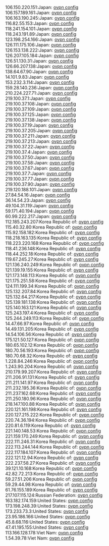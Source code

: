 106.150.220.151:Japan: [ovpn config](vpn/106_150_220_151.ovpn)  
106.157.189.161:Japan: [ovpn config](vpn/106_157_189_161.ovpn)  
106.163.190.245:Japan: [ovpn config](vpn/106_163_190_245.ovpn)  
116.82.55.153:Japan: [ovpn config](vpn/116_82_55_153.ovpn)  
118.241.154.101:Japan: [ovpn config](vpn/118_241_154_101.ovpn)  
118.243.191.89:Japan: [ovpn config](vpn/118_243_191_89.ovpn)  
123.198.254.166:Japan: [ovpn config](vpn/123_198_254_166.ovpn)  
126.111.175.106:Japan: [ovpn config](vpn/126_111_175_106.ovpn)  
126.153.138.222:Japan: [ovpn config](vpn/126_153_138_222.ovpn)  
126.207.105.184:Japan: [ovpn config](vpn/126_207_105_184.ovpn)  
126.51.130.31:Japan: [ovpn config](vpn/126_51_130_31.ovpn)  
126.66.207.138:Japan: [ovpn config](vpn/126_66_207_138.ovpn)  
138.64.67.90:Japan: [ovpn config](vpn/138_64_67_90.ovpn)  
14.101.9.83:Japan: [ovpn config](vpn/14_101_9_83.ovpn)  
153.232.3.114:Japan: [ovpn config](vpn/153_232_3_114.ovpn)  
159.28.140.236:Japan: [ovpn config](vpn/159_28_140_236.ovpn)  
210.224.227.71:Japan: [ovpn config](vpn/210_224_227_71.ovpn)  
219.100.37.1:Japan: [ovpn config](vpn/219_100_37_1.ovpn)  
219.100.37.108:Japan: [ovpn config](vpn/219_100_37_108.ovpn)  
219.100.37.109:Japan: [ovpn config](vpn/219_100_37_109.ovpn)  
219.100.37.125:Japan: [ovpn config](vpn/219_100_37_125.ovpn)  
219.100.37.138:Japan: [ovpn config](vpn/219_100_37_138.ovpn)  
219.100.37.19:Japan: [ovpn config](vpn/219_100_37_19.ovpn)  
219.100.37.205:Japan: [ovpn config](vpn/219_100_37_205.ovpn)  
219.100.37.211:Japan: [ovpn config](vpn/219_100_37_211.ovpn)  
219.100.37.213:Japan: [ovpn config](vpn/219_100_37_213.ovpn)  
219.100.37.22:Japan: [ovpn config](vpn/219_100_37_22.ovpn)  
219.100.37.4:Japan: [ovpn config](vpn/219_100_37_4.ovpn)  
219.100.37.50:Japan: [ovpn config](vpn/219_100_37_50.ovpn)  
219.100.37.58:Japan: [ovpn config](vpn/219_100_37_58.ovpn)  
219.100.37.67:Japan: [ovpn config](vpn/219_100_37_67.ovpn)  
219.100.37.7:Japan: [ovpn config](vpn/219_100_37_7.ovpn)  
219.100.37.77:Japan: [ovpn config](vpn/219_100_37_77.ovpn)  
219.100.37.90:Japan: [ovpn config](vpn/219_100_37_90.ovpn)  
219.120.188.101:Japan: [ovpn config](vpn/219_120_188_101.ovpn)  
27.84.54.16:Japan: [ovpn config](vpn/27_84_54_16.ovpn)  
36.14.54.23:Japan: [ovpn config](vpn/36_14_54_23.ovpn)  
49.104.31.119:Japan: [ovpn config](vpn/49_104_31_119.ovpn)  
59.171.40.194:Japan: [ovpn config](vpn/59_171_40_194.ovpn)  
60.99.222.217:Japan: [ovpn config](vpn/60_99_222_217.ovpn)  
112.185.243.207:Korea Republic of: [ovpn config](vpn/112_185_243_207.ovpn)  
115.40.32.80:Korea Republic of: [ovpn config](vpn/115_40_32_80.ovpn)  
115.92.158.182:Korea Republic of: [ovpn config](vpn/115_92_158_182.ovpn)  
118.218.163.135:Korea Republic of: [ovpn config](vpn/118_218_163_135.ovpn)  
118.223.220.168:Korea Republic of: [ovpn config](vpn/118_223_220_168.ovpn)  
118.41.236.148:Korea Republic of: [ovpn config](vpn/118_41_236_148.ovpn)  
118.44.252.18:Korea Republic of: [ovpn config](vpn/118_44_252_18.ovpn)  
119.67.245.27:Korea Republic of: [ovpn config](vpn/119_67_245_27.ovpn)  
121.136.240.249:Korea Republic of: [ovpn config](vpn/121_136_240_249.ovpn)  
121.139.19.155:Korea Republic of: [ovpn config](vpn/121_139_19_155.ovpn)  
121.173.148.113:Korea Republic of: [ovpn config](vpn/121_173_148_113.ovpn)  
121.175.251.58:Korea Republic of: [ovpn config](vpn/121_175_251_58.ovpn)  
124.111.199.34:Korea Republic of: [ovpn config](vpn/124_111_199_34.ovpn)  
125.132.207.84:Korea Republic of: [ovpn config](vpn/125_132_207_84.ovpn)  
125.132.64.217:Korea Republic of: [ovpn config](vpn/125_132_64_217.ovpn)  
125.139.181.138:Korea Republic of: [ovpn config](vpn/125_139_181_138.ovpn)  
125.140.163.121:Korea Republic of: [ovpn config](vpn/125_140_163_121.ovpn)  
125.243.197.4:Korea Republic of: [ovpn config](vpn/125_243_197_4.ovpn)  
125.244.249.113:Korea Republic of: [ovpn config](vpn/125_244_249_113.ovpn)  
14.47.66.97:Korea Republic of: [ovpn config](vpn/14_47_66_97.ovpn)  
14.49.131.205:Korea Republic of: [ovpn config](vpn/14_49_131_205.ovpn)  
14.54.106.56:Korea Republic of: [ovpn config](vpn/14_54_106_56.ovpn)  
175.121.50.127:Korea Republic of: [ovpn config](vpn/175_121_50_127.ovpn)  
180.65.102.12:Korea Republic of: [ovpn config](vpn/180_65_102_12.ovpn)  
180.70.56.193:Korea Republic of: [ovpn config](vpn/180_70_56_193.ovpn)  
180.70.68.32:Korea Republic of: [ovpn config](vpn/180_70_68_32.ovpn)  
1.228.84.246:Korea Republic of: [ovpn config](vpn/1_228_84_246.ovpn)  
1.243.90.204:Korea Republic of: [ovpn config](vpn/1_243_90_204.ovpn)  
210.179.99.207:Korea Republic of: [ovpn config](vpn/210_179_99_207.ovpn)  
211.206.91.131:Korea Republic of: [ovpn config](vpn/211_206_91_131.ovpn)  
211.211.141.97:Korea Republic of: [ovpn config](vpn/211_211_141_97.ovpn)  
211.232.195.36:Korea Republic of: [ovpn config](vpn/211_232_195_36.ovpn)  
211.237.162.68:Korea Republic of: [ovpn config](vpn/211_237_162_68.ovpn)  
211.250.180.96:Korea Republic of: [ovpn config](vpn/211_250_180_96.ovpn)  
218.147.100.88:Korea Republic of: [ovpn config](vpn/218_147_100_88.ovpn)  
220.121.161.198:Korea Republic of: [ovpn config](vpn/220_121_161_198.ovpn)  
220.127.215.222:Korea Republic of: [ovpn config](vpn/220_127_215_222.ovpn)  
220.74.36.194:Korea Republic of: [ovpn config](vpn/220_74_36_194.ovpn)  
220.81.6.119:Korea Republic of: [ovpn config](vpn/220_81_6_119.ovpn)  
221.140.148.53:Korea Republic of: [ovpn config](vpn/221_140_148_53.ovpn)  
221.159.170.249:Korea Republic of: [ovpn config](vpn/221_159_170_249.ovpn)  
222.111.246.31:Korea Republic of: [ovpn config](vpn/222_111_246_31.ovpn)  
222.113.244.144:Korea Republic of: [ovpn config](vpn/222_113_244_144.ovpn)  
222.117.184.107:Korea Republic of: [ovpn config](vpn/222_117_184_107.ovpn)  
222.121.12.94:Korea Republic of: [ovpn config](vpn/222_121_12_94.ovpn)  
222.237.58.27:Korea Republic of: [ovpn config](vpn/222_237_58_27.ovpn)  
39.121.10.168:Korea Republic of: [ovpn config](vpn/39_121_10_168.ovpn)  
42.82.72.213:Korea Republic of: [ovpn config](vpn/42_82_72_213.ovpn)  
59.27.51.206:Korea Republic of: [ovpn config](vpn/59_27_51_206.ovpn)  
59.29.44.98:Korea Republic of: [ovpn config](vpn/59_29_44_98.ovpn)  
61.76.155.189:Korea Republic of: [ovpn config](vpn/61_76_155_189.ovpn)  
217.107.115.124:Russian Federation: [ovpn config](vpn/217_107_115_124.ovpn)  
163.182.174.159:United States: [ovpn config](vpn/163_182_174_159.ovpn)  
173.198.248.39:United States: [ovpn config](vpn/173_198_248_39.ovpn)  
173.233.73.3:United States: [ovpn config](vpn/173_233_73_3.ovpn)  
23.95.186.166:United States: [ovpn config](vpn/23_95_186_166.ovpn)  
45.8.68.116:United States: [ovpn config](vpn/45_8_68_116.ovpn)  
47.41.195.155:United States: [ovpn config](vpn/47_41_195_155.ovpn)  
113.166.128.178:Viet Nam: [ovpn config](vpn/113_166_128_178.ovpn)  
1.54.39.78:Viet Nam: [ovpn config](vpn/1_54_39_78.ovpn)  
